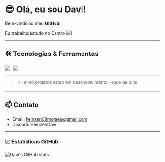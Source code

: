 # 😎 Olá, eu sou Davi!  

Bem-vindo ao meu **GitHub**!

Eu trabalho/estudo no Centro <img src="https://www.google.com/url?sa=i&url=https%3A%2F%2Fwww.navalshore.com.br%2Fexpositores%2Flista-de-expositores%3Fview%3Dcompanies%26companyId%3D150&psig=AOvVaw3wrz_LKGz_GQQmQzzKSik_&ust=1755892906279000&source=images&cd=vfe&opi=89978449&ved=0CBUQjRxqFwoTCOCYq_nYnI8DFQAAAAAdAAAAABAE" />!

---

## 🛠 Tecnologias & Ferramentas
<div style="display: flex; gap: 10px; flex-wrap: wrap;">
  <img src="https://img.shields.io/badge/Java-ED8B00?style=for-the-badge&logo=java&logoColor=white" />
  <img src="https://img.shields.io/badge/GitHub-181717?style=for-the-badge&logo=github&logoColor=white" />
</div>

---

> ⚡ Tenho projetos estão em desenvolvimento. Fique de olho!

---

## 📫 Contato
- Email: heinzen08moraes@gmail.com 
- Discord: HeinzenDavi  

---

### 📈 Estatísticas GitHub
![Davi's GitHub stats](https://github-readme-stats.vercel.app/api?username=daviHmoraes&show_icons=true&theme=radical)
